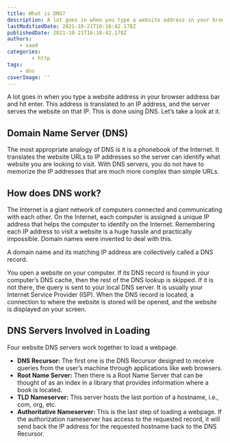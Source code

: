 ```yaml
---
title: What is DNS?
description: A lot goes in when you type a website address in your browser address bar and hit enter.
lastModifiedDate: 2021-10-21T16:18:42.178Z
publishedDate: 2021-10-21T16:18:42.178Z
authors:
    - saad
categories:
		- http
tags:
    - dns
coverImage: ''
---
```


<Lead>
	A lot goes in when you type a website address in your browser address bar
	and hit enter. This address is translated to an IP address, and the server
	serves the website on that IP. This is done using DNS. Let’s take a look at
	it.
</Lead>

## Domain Name Server (DNS)

The most appropriate analogy of DNS is it is a phonebook of the Internet. It translates the website URLs to IP addresses so the server can identify what website you are looking to visit. With DNS servers, you do not have to memorize the IP addresses that are much more complex than simple URLs.

## How does DNS work?

The Internet is a giant network of computers connected and communicating with each other. On the Internet, each computer is assigned a unique IP address that helps the computer to identify on the Internet. Remembering each IP address to visit a website is a huge hassle and practically impossible. Domain names were invented to deal with this.

A domain name and its matching IP address are collectively called a DNS record.

You open a website on your computer. If its DNS record is found in your computer’s DNS cache, then the rest of the DNS lookup is skipped. If it is not there, the query is sent to your local DNS server. It is usually your Internet Service Provider (ISP). When the DNS record is located, a connection to where the website is stored will be opened, and the website is displayed on your screen.

## DNS Servers Involved in Loading

Four website DNS servers work together to load a webpage.

-   **DNS Recursor:** The first one is the DNS Recursor designed to receive queries from the user’s machine through applications like web browsers.
-   **Root Name Server:** Then there is a Root Name Server that can be thought of as an index in a library that provides information where a book is located.
-   **TLD Nameserver:** This server hosts the last portion of a hostname, i.e., com, org, etc.
-   **Authoritative Nameserver:** This is the last step of loading a webpage. If the authorization nameserver has access to the requested record, it will send back the IP address for the requested hostname back to the DNS Recursor.
